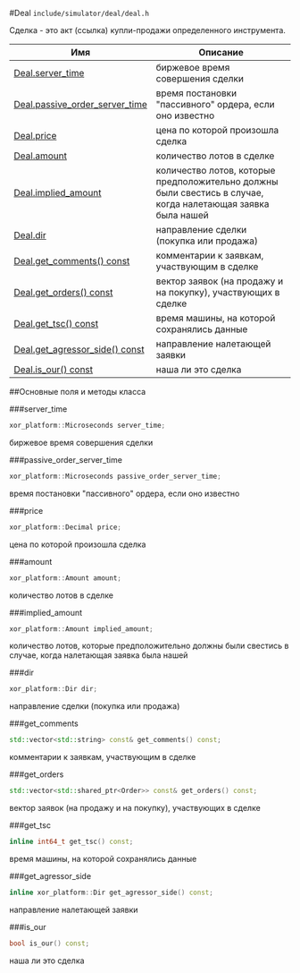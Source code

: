#Deal
`include/simulator/deal/deal.h`


Сделка - это акт (ссылка) купли-продажи определенного инструмента.


|Имя| Описание|
|------------------|--------------------|
|[Deal.server_time](#server_time)|биржевое время совершения сделки|
|[Deal.passive_order_server_time](#passive_order_server_time)|время постановки "пассивного" ордера, если оно известно|
|[Deal.price](#price)|цена по которой произошла сделка|
|[Deal.amount](#amount)|количество лотов в сделке|
|[Deal.implied_amount](#implied_amount)|количество лотов, которые предположительно должны были свестись в случае, когда налетающая заявка была нашей|
|[Deal.dir](#dir)|направление сделки (покупка или продажа)|
|[Deal.get_comments() const](#get_comments)|комментарии к заявкам, участвующим в сделке|
|[Deal.get_orders() const](#get_orders)|вектор заявок (на продажу и на покупку), участвующих в сделке|
|[Deal.get_tsc() const](#get_tsc)|время машины, на которой сохранялись данные|
|[Deal.get_agressor_side() const](#get_agressor_side)|направление налетающей заявки|
|[Deal.is_our() const](#is_our)|наша ли это сделка|

##Основные поля и методы класса

<a id="server_time"></a>
###server_time
```c++
xor_platform::Microseconds server_time;
```
биржевое время совершения сделки

<a id="passive_order_server_time"></a>
###passive_order_server_time
```c++
xor_platform::Microseconds passive_order_server_time;
```
время постановки "пассивного" ордера, если оно известно

<a id="price"></a>
###price
```c++
xor_platform::Decimal price;
```
цена по которой произошла сделка

<a id="amount"></a>
###amount
```c++
xor_platform::Amount amount;
```
количество лотов в сделке

<a id="implied_amount"></a>
###implied_amount
```c++
xor_platform::Amount implied_amount;
```
количество лотов, которые предположительно должны были свестись в случае, когда налетающая заявка была нашей

<a id="dir"></a>
###dir
```c++
xor_platform::Dir dir;
```
направление сделки (покупка или продажа)

<a id="get_comments"></a>
###get_comments
```c++
std::vector<std::string> const& get_comments() const;
```
комментарии к заявкам, участвующим в сделке

<a id="get_orders"></a>
###get_orders
```c++
std::vector<std::shared_ptr<Order>> const& get_orders() const;
```
вектор заявок (на продажу и на покупку), участвующих в сделке

<a id="get_tsc"></a>
###get_tsc
```c++
inline int64_t get_tsc() const;
```
время машины, на которой сохранялись данные

<a id="get_agressor_side"></a>
###get_agressor_side
```c++
inline xor_platform::Dir get_agressor_side() const;
```
направление налетающей заявки

<a id="is_our"></a>
###is_our
```c++
bool is_our() const;
```
наша ли это сделка

